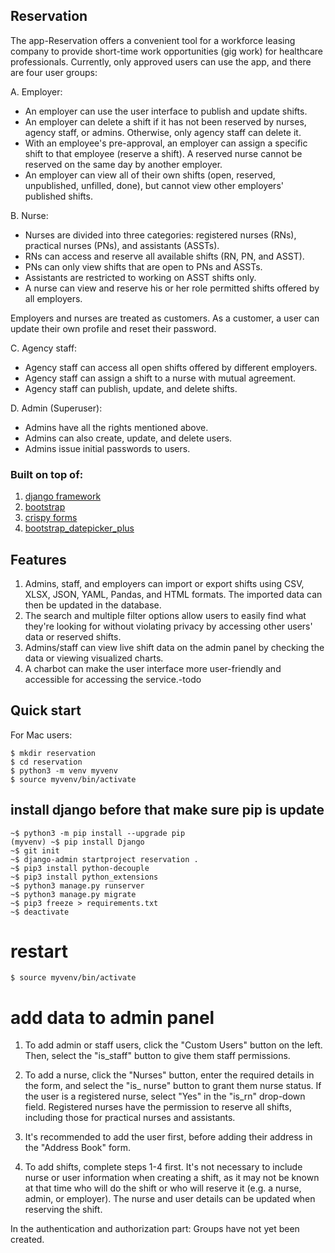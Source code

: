 ## Reservation

The app-Reservation offers a convenient tool for a workforce leasing company to provide short-time work opportunities (gig work) for healthcare professionals. Currently, only approved users can use the app, and there are four user groups:

A. Employer:

- An employer can use the user interface to publish and update shifts.
- An employer can delete a shift if it has not been reserved by nurses, agency staff, or admins. Otherwise, only agency staff can delete it.
- With an employee's pre-approval, an employer can assign a specific shift to that employee (reserve a shift). A reserved nurse cannot be reserved on the same day by another employer.
- An employer can view all of their own shifts (open, reserved, unpublished, unfilled, done), but cannot view other employers' published shifts.

B. Nurse:

- Nurses are divided into three categories: registered nurses (RNs), practical nurses (PNs), and assistants (ASSTs).
- RNs can access and reserve all available shifts (RN, PN, and ASST).
- PNs can only view shifts that are open to PNs and ASSTs.
- Assistants are restricted to working on ASST shifts only.
- A nurse can view and reserve his or her role permitted shifts offered by all employers.

Employers and nurses are treated as customers. As a customer, a user can update their own profile and reset their password.

C. Agency staff:

- Agency staff can access all open shifts offered by different employers.
- Agency staff can assign a shift to a nurse with mutual agreement.
- Agency staff can publish, update, and delete shifts.

D. Admin (Superuser):

- Admins have all the rights mentioned above.
- Admins can also create, update, and delete users.
- Admins issue initial passwords to users.


### Built on top of:

1. [django framework](https://www.djangoproject.com/)
2. [bootstrap](https://getbootstrap.com/)
3. [crispy forms](https://django-crispy-forms.readthedocs.io/en/latest/)
4. [bootstrap_datepicker_plus](https://pypi.org/project/django-bootstrap-datepicker-plus/)


## Features

1. Admins, staff, and employers can import or export shifts using CSV, XLSX, JSON, YAML, Pandas, and HTML formats. The imported data can then be updated in the database.
2. The search and multiple filter options allow users to easily find what they're looking for without violating privacy by accessing other users' data or reserved shifts.
3. Admins/staff can view live shift data on the admin panel by checking the data or viewing visualized charts.
4. A charbot can make the user interface more user-friendly and accessible for accessing the service.-todo


## Quick start

For Mac users:

```
$ mkdir reservation
$ cd reservation
$ python3 -m venv myvenv
$ source myvenv/bin/activate
```

## install django before that make sure pip is update
```
~$ python3 -m pip install --upgrade pip
(myvenv) ~$ pip install Django
~$ git init
~$ django-admin startproject reservation .
~$ pip3 install python-decouple
~$ pip3 install python_extensions
~$ python3 manage.py runserver
~$ python3 manage.py migrate
~$ pip3 freeze > requirements.txt
~$ deactivate 
```
# restart 

```
$ source myvenv/bin/activate
````

# add data to admin panel

1. To add admin or staff users, click the "Custom Users" button on the left. Then, select the "is_staff" button to give them staff permissions.

2. To add a nurse, click the "Nurses" button, enter the required details in the form, and select the "is_ nurse" button to grant them nurse status. If the user is a registered nurse, select "Yes" in the "is_rn" drop-down field. Registered nurses have the permission to reserve all shifts, including those for practical nurses and assistants.

3. It's recommended to add the user first, before adding their address in the "Address Book" form.
4. To add shifts, complete steps 1-4 first. It's not necessary to include nurse or user information when creating a shift, as it may not be known at that time who will do the shift or who will reserve it (e.g. a nurse, admin, or employer). The nurse and user details can be updated when reserving the shift.

In the authentication and authorization part: Groups have not yet been created.
